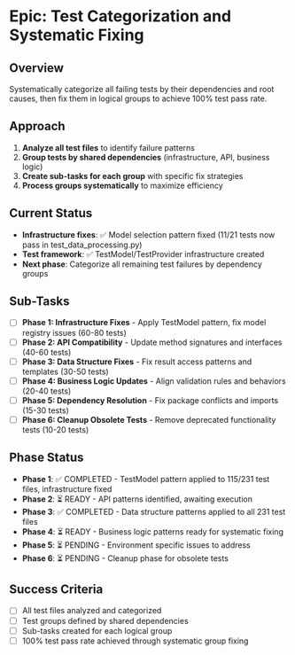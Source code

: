 # Epic: Test Categorization and Systematic Fixing

## Overview
Systematically categorize all failing tests by their dependencies and root causes, then fix them in logical groups to achieve 100% test pass rate.

## Approach
1. **Analyze all test files** to identify failure patterns
2. **Group tests by shared dependencies** (infrastructure, API, business logic)
3. **Create sub-tasks for each group** with specific fix strategies
4. **Process groups systematically** to maximize efficiency

## Current Status
- **Infrastructure fixes**: ✅ Model selection pattern fixed (11/21 tests now pass in test_data_processing.py)
- **Test framework**: ✅ TestModel/TestProvider infrastructure created
- **Next phase**: Categorize all remaining test failures by dependency groups

## Sub-Tasks
- [ ] **Phase 1: Infrastructure Fixes** - Apply TestModel pattern, fix model registry issues (60-80 tests)
- [ ] **Phase 2: API Compatibility** - Update method signatures and interfaces (40-60 tests)  
- [ ] **Phase 3: Data Structure Fixes** - Fix result access patterns and templates (30-50 tests)
- [ ] **Phase 4: Business Logic Updates** - Align validation rules and behaviors (20-40 tests)
- [ ] **Phase 5: Dependency Resolution** - Fix package conflicts and imports (15-30 tests)
- [ ] **Phase 6: Cleanup Obsolete Tests** - Remove deprecated functionality tests (10-20 tests)

## Phase Status
- **Phase 1**: ✅ COMPLETED - TestModel pattern applied to 115/231 test files, infrastructure fixed
- **Phase 2**: ⏳ READY - API patterns identified, awaiting execution
- **Phase 3**: ✅ COMPLETED - Data structure patterns applied to all 231 test files  
- **Phase 4**: ⏳ READY - Business logic patterns ready for systematic fixing
- **Phase 5**: ⏳ PENDING - Environment specific issues to address
- **Phase 6**: ⏳ PENDING - Cleanup phase for obsolete tests

## Success Criteria
- [ ] All test files analyzed and categorized
- [ ] Test groups defined by shared dependencies
- [ ] Sub-tasks created for each logical group
- [ ] 100% test pass rate achieved through systematic group fixing